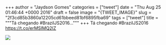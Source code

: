 
+++
author = "Jaydson Gomes"
categories = ["tweet"]
date = "Thu Aug 25 01:46:44 +0000 2016"
draft = false
image = "{TWEET_IMAGE}"
slug = "2f3cd85b3860a12205cd61bbeed81bf6895fba69"
tags = ["tweet"]
title = """Tá chegando #BrazilJS2016..."""
+++
Tá chegando #BrazilJS2016 https://t.co/erMSIMQ2IZ

![](/images/tweet-media/768625626731384832-Cqq02OaXYAAuyck.jpg)